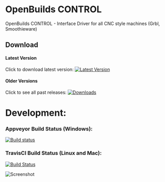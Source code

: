 # OpenBuilds CONTROL
OpenBuilds CONTROL - Interface Driver for all CNC style machines (Grbl, Smoothieware)

## Download

#### Latest Version
Click to download latest version:  [![Latest Version](https://img.shields.io/github/package-json/v/openbuilds/openbuilds-control.svg)](https://github.com/OpenBuilds/OpenBuilds-CONTROL/releases/latest)

#### Older Versions
Click to see all past releases:  [![Downloads](https://img.shields.io/github/downloads/openbuilds/sw-machine-drivers/total.svg)](https://github.com/OpenBuilds/OpenBuilds-CONTROL/releases) 

# Development:

### Appveyor Build Status (Windows):
[![Build status](https://ci.appveyor.com/api/projects/status/n2n7bcchr1kx7tpa?svg=true)](https://ci.appveyor.com/project/openbuilds-engineer/openbuilds-control)

### TravisCI Build Status (Linux and Mac):
[![Build Status](https://travis-ci.org/OpenBuilds/OpenBuilds-CONTROL.svg?branch=master)](https://travis-ci.org/OpenBuilds/OpenBuilds-CONTROL)

![Screenshot](https://raw.githubusercontent.com/OpenBuilds/OpenBuilds-CONTROL/master/docs/control.PNG)
